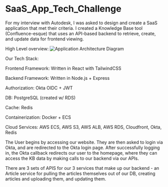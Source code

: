 # SaaS_App_Tech_Challenge
For my interview with Autodesk, I was asked to design and create a SaaS application that met their criteria. I created a Knowledge Base tool (Confluence-esque) that uses an API-based backend to retrieve, create, and update data for frontend viewing.

High Level overview:
![Application Architecture Diagram](https://github.com/user-attachments/assets/7a1872be-9c66-469d-a765-b7b82058944f)

Our Tech Stack:

Frontend Framework: Written in React with TailwindCSS

Backend Framework: Written in Node.js + Express

Authorization:	Okta OIDC + JWT

DB:	PostgreSQL (created w/ RDS)

Cache:	Redis

Containerization:	Docker + ECS

Cloud Services:	AWS ECS, AWS S3, AWS ALB, AWS RDS, Cloudfront, Okta, Redis


The User begins by accessing our website. They are then asked to login via Okta, and are redirected to the Okta login page. After successfully logging in, the Okta callback redirects our user to the homepage, where they can access the KB data by making calls to our backend via our APIs.

There are 3 sets of APIS for our 3 services that make up our backend - an Article service for pulling the articles themselves out of our DB, creating articles and uploading them, and updating them.
